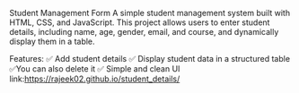 Student Management Form
A simple student management system built with HTML, CSS, and JavaScript. This project allows users to enter student details, including name, age, gender, email, and course, and dynamically display them in a table.

Features:
✅ Add student details
✅ Display student data in a structured table
✅You can  also delete  it
✅ Simple and clean UI
link:https://rajeek02.github.io/student_details/



